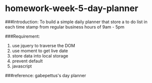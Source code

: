 # homework-week-5-day-planner

###Introduction:
To build a simple daily planner that store a to do list in each time stamp from regular business hours of 9am - 5pm


###Requirement:
1. use jquery to traverse the DOM
2. use moment to get live date
3. store data into local storage
4. prevent default
5. javascript


###reference:
gabepettus's day planner
